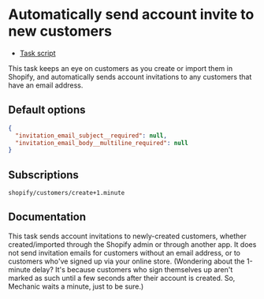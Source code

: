# Automatically send account invite to new customers

* [Task script](./script.liquid)

This task keeps an eye on customers as you create or import them in Shopify, and automatically sends account invitations to any customers that have an email address.

## Default options

```json
{
  "invitation_email_subject__required": null,
  "invitation_email_body__multiline_required": null
}
```

## Subscriptions

```liquid
shopify/customers/create+1.minute
```

## Documentation

This task sends account invitations to newly-created customers, whether created/imported through the Shopify admin or through another app. It does not send invitation emails for customers without an email address, or to customers who've signed up via your online store. (Wondering about the 1-minute delay? It's because customers who sign themselves up aren't marked as such until a few seconds after their account is created. So, Mechanic waits a minute, just to be sure.)